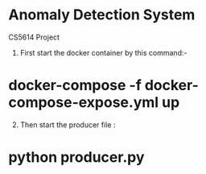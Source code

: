 # Anomaly Detection System

CS5614 Project

1. First start the docker container by this command:-
# docker-compose -f docker-compose-expose.yml up

2. Then start the producer file :
# python producer.py